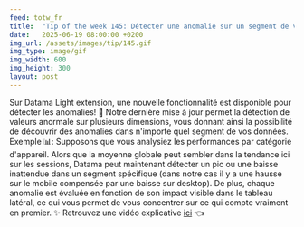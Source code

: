 ```yaml
---
feed: totw_fr
title:  "Tip of the week 145: Détecter une anomalie sur un segment de vos données (disponible sur Datama Light Extension)"
date:   2025-06-19 08:00:00 +0200
img_url: /assets/images/tip/145.gif
img_type: image/gif
img_width: 600
img_height: 300
layout: post
---
```


Sur Datama Light extension, une nouvelle fonctionnalité est disponible pour détecter les anomalies! 🔎
Notre dernière mise à jour permet la détection de valeurs anormale sur plusieurs dimensions, vous donnant ainsi la possibilité de découvrir des anomalies dans n'importe quel segment de vos données.
Exemple 📊: Supposons que vous analysiez les performances par catégorie d'appareil. Alors que la moyenne globale peut sembler dans la tendance ici sur les sessions, Datama peut maintenant détecter un pic ou une baisse inattendue dans un segment spécifique (dans notre cas il y a une hausse sur le mobile compensée par une baisse sur desktop).
De plus, chaque anomalie est évaluée en fonction de son impact visible dans le tableau latéral, ce qui vous permet de vous concentrer sur ce qui compte vraiment en premier. ✨
Retrouvez une vidéo explicative [ici](https://www.youtube.com/watch?v=y1szAaf1_SQ) 👈
